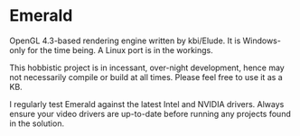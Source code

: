 Emerald
=======

OpenGL 4.3-based rendering engine written by kbi/Elude.
It is Windows-only for the time being. A Linux port is
in the workings.

This hobbistic project is in incessant, over-night
development, hence may not necessarily compile or build
at all times. Please feel free to use it as a KB.

I regularly test Emerald against the latest Intel and NVIDIA drivers.
Always ensure your video drivers are up-to-date before running
any projects found in the solution.

